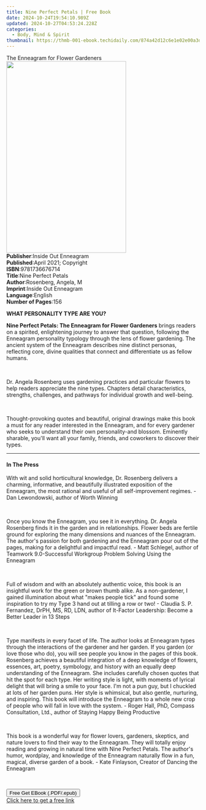 ```yaml
---
title: Nine Perfect Petals | Free Book
date: 2024-10-24T19:54:10.989Z
updated: 2024-10-27T04:53:24.228Z
categories:
  - Body, Mind & Spirit
thumbnail: https://thmb-001-ebook.techidaily.com/874a42d12c6e1e02e00a3defe75012c23f5df8835e5065db769fca20885101e3.jpg
---
```

<main id="book-container">
  <div class="flex flex-col">
    <div class="book-brief flex-1 py-6 px-4 sm:p-6 md:py-10 md:px-8">
      <!-- brief-->
      <div class="book-brief-main">The Enneagram for Flower Gardeners</div>
    </div>
    <div
      class="book-meta-info flex-1 grid gap-4 col-start-1 col-end-3 row-start-1 sm:mb-6 sm:grid-cols-4 lg:gap-6 lg:col-start-2 lg:row-end-6 lg:row-span-6 lg:mb-0"
    >
      <div
        class="book-meta-info-left place-content-center mt-4 p-4 text-sm leading-6 col-start-2 col-span-2 dark:text-slate-400"
      >
        <img
          class="w-full h-500 object-cover rounded-lg sm:h-255 sm:col-span-2 lg:col-span-full"
          src="https://img-001-ebook.techidaily.com/7f7e863b4b96c61e0e3d48a79c17b6700024cb415f3417d86982b045a972181e.jpg"
          alt=""
          width="312"
          height="500"
        />
      </div>
      <div
        class="book-meta-info-right mt-2 col-start-1 row-start-2 col-span-3 self-center"
      >
        <!-- meta data  -->
        <div class="flex flex-col px-4 md:px-8">
          <div class="flex-1">
            <strong>Publisher</strong>:<span class="px-2"
              >Inside Out Enneagram</span
            >
          </div>
          <div class="flex-1">
            <strong>Published</strong>:<span class="px-2"
              >April 2021; Copyright</span
            >
          </div>
          <div class="flex-1">
            <strong>ISBN</strong>:<span class="px-2">9781736676714</span>
          </div>
          <div class="flex-1">
            <strong>Title</strong>:<span class="px-2">Nine Perfect Petals</span>
          </div>
          <div class="flex-1">
            <strong>Author</strong>:<span class="px-2"
              >Rosenberg, Angela, M</span
            >
          </div>
          <div class="flex-1">
            <strong>Imprint</strong>:<span class="px-2"
              >Inside Out Enneagram</span
            >
          </div>
          <div class="flex-1">
            <strong>Language</strong>:<span class="px-2">English</span>
          </div>
          <div class="flex-1">
            <strong>Number of Pages</strong>:<span class="px-2">156</span>
          </div>
        </div>
      </div>
    </div>
    <div class="book-description flex-1 py-6 px-4 sm:p-6 md:py-10 md:px-8">
      <div class="book-description-main">
        <div accordion-content="" id="description">
          <p><strong>WHAT PERSONALITY TYPE ARE YOU?</strong></p>
          <p>
            <strong
              >Nine Perfect Petals: The Enneagram for Flower Gardeners</strong
            >
            brings readers on a spirited, enlightening journey to answer that
            question, following the Enneagram personality typology through the
            lens of flower gardening. The ancient system of the Enneagram
            describes nine distinct personas, reflecting core, divine qualities
            that connect and differentiate us as fellow humans.
          </p>
          <p>&nbsp;</p>
          <p>
            Dr. Angela Rosenberg uses gardening practices and particular flowers
            to help readers appreciate the nine types. Chapters detail
            characteristics, strengths, challenges, and pathways for individual
            growth and well-being.
          </p>
          <p>&nbsp;</p>
          <p>
            Thought-provoking quotes and beautiful, original drawings make this
            book a must for any reader interested in the Enneagram, and for
            every gardener who seeks to understand their own personality-and
            blossom. Eminently sharable, you'll want all your family, friends,
            and coworkers to discover their types.
          </p>
        </div>
        <div class="accordion-fader"></div>
      </div>
    </div>
    <div class="book-excerpts flex-1 py-6 px-4 sm:p-6 md:py-10 md:px-8">
      <!-- excerpts-->
      <div class="book-excerpts-main">
        <hr />
        <h4 class="placeholder placeholder-heading">
          <span>In The Press</span>
        </h4>
        <p></p>
        <p>
          With wit and solid horticultural knowledge, Dr. Rosenberg delivers a
          charming, informative, and beautifully illustrated exposition of the
          Enneagram, the most rational and useful of all self-improvement
          regimes. - Dan Lewondowski, author of Worth Winning
        </p>
        <p><br /></p>
        <p>
          Once you know the Enneagram, you see it in everything. Dr. Angela
          Rosenberg finds it in the garden and in relationships. Flower beds are
          fertile ground for exploring the many dimensions and nuances of the
          Enneagram. The author's passion for both gardening and the Enneagram
          pour out of the pages, making for a delightful and impactful read. -
          Matt Schlegel, author of Teamwork 9.0-Successful Workgroup Problem
          Solving Using the Enneagram
        </p>
        <p><br /></p>
        <p>
          Full of wisdom and with an absolutely authentic voice, this book is an
          insightful work for the green or brown thumb alike. As a non-gardener,
          I gained illumination about what "makes people tick" and found some
          inspiration to try my Type 3 hand out at tilling a row or two! -
          Claudia S. P. Fernandez, DrPH, MS, RD, LDN, author of It-Factor
          Leadership: Become a Better Leader in 13 Steps
        </p>
        <p><br /></p>
        <p>
          Type manifests in every facet of life. The author looks at Enneagram
          types through the interactions of the gardener and her garden. If you
          garden (or love those who do), you will see people you know in the
          pages of this book. Rosenberg achieves a beautiful integration of a
          deep knowledge of flowers, essences, art, poetry, symbology, and
          history with an equally deep understanding of the Enneagram. She
          includes carefully chosen quotes that hit the spot for each type. Her
          writing style is light, with moments of lyrical delight that will
          bring a smile to your face. I'm not a pun guy, but I chuckled at lots
          of her garden puns. Her style is whimsical, but also gentle,
          nurturing, and inspiring. This book will introduce the Enneagram to a
          whole new crop of people who will fall in love with the system. -
          Roger Hall, PhD, Compass Consultation, Ltd., author of Staying Happy
          Being Productive
        </p>
        <p><br /></p>
        <p>
          This book is a wonderful way for flower lovers, gardeners, skeptics,
          and nature lovers to find their way to the Enneagram. They will
          totally enjoy reading and growing in natural time with Nine Perfect
          Petals. The author's humor, wordplay, and knowledge of the Enneagram
          naturally flow in a fun, magical, diverse garden of a book. - Kate
          Finlayson, Creator of Dancing the Enneagram
        </p>
        <p><br /></p>
        <p></p>
      </div>
    </div>
    <div
      class="book-about-author flex-1 py-6 px-4 sm:p-6 md:py-10 md:px-8"
    ></div>
    <div class="book-free-get flex-1 py-6 px-4 sm:p-6 md:py-10 md:px-8">
      <button
        id="btn-free-get"
        class="bg-blue-500 hover:bg-blue-700 text-white font-bold py-2 px-4 rounded"
      >
        Free Get EBook (.PDF/.epub)
      </button>
      <div id="countdown-display" class="px-2 text-lg mt-2"></div>
      <a
        id="free-link"
        class="hidden bg-blue-500 hover:bg-blue-700 text-white font-bold py-2 px-4 rounded"
        href="https://www.ebooks.com/en-us/book/210280112/nine-perfect-petals/rosenberg-angela-m/"
        target="_blank"
        >Click here to get a free link</a
      >
    </div>
    <script>
      let countdownTime = 0;
      let countdownInterval = null;
      document
        .getElementById('btn-free-get')
        .addEventListener('click', startCountdown);
      function startCountdown() {
        countdownTime = new Date().getTime() + 60000 * 3;
        countdownInterval = setInterval(updateCountdown, 1000);
        document.getElementById('btn-free-get').disabled = true;
        document
          .getElementById('btn-free-get')
          .classList.add('bg-gray-500', 'cursor-not-allowed');
      }
      function updateCountdown() {
        let currentTime = new Date().getTime();
        let timeLeft = countdownTime - currentTime;
        let secondsLeft = Math.floor(timeLeft / 1000);
        document.getElementById('countdown-display').innerHTML =
          `Remaining time: ${secondsLeft} seconds.`;
        if (secondsLeft <= 0) {
          clearInterval(countdownInterval);
          document.getElementById('btn-free-get').classList.add('hidden');
          document.getElementById('free-link').classList.remove('hidden');
          document.getElementById('countdown-display').innerHTML = '';
        }
      }
    </script>
  </div>
</main>

<ins class="adsbygoogle"
      style="display:block"
      data-ad-client="ca-pub-7571918770474297"
      data-ad-slot="8358498916"
      data-ad-format="auto"
      data-full-width-responsive="true"></ins>
    